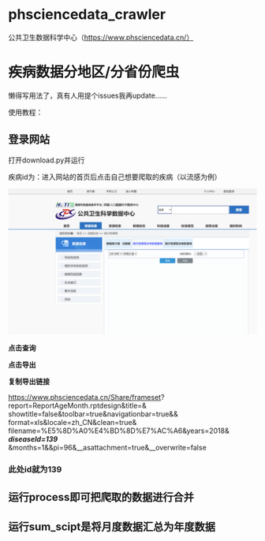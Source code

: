 # phsciencedata_crawler
 公共卫生数据科学中心（https://www.phsciencedata.cn/）

# 疾病数据分地区/分省份爬虫

懒得写用法了，真有人用提个issues我再update……

使用教程：

## 登录网站

打开download.py并运行

疾病id为：进入网站的首页后点击自己想要爬取的疾病（以流感为例）

![image](temp/1.png)

**点击查询**

**点击导出**

**复制导出链接**


https://www.phsciencedata.cn/Share/frameset?
report=ReportAgeMonth.rptdesign&title=&
showtitle=false&toolbar=true&navigationbar=true&&
format=xls&locale=zh_CN&clean=true&
filename=%E5%8D%A0%E4%BD%8D%E7%AC%A6&years=2018&
**_diseaseId=139_**
&months=1&&pi=96&__asattachment=true&__overwrite=false


### 此处id就为139

## 运行process即可把爬取的数据进行合并
## 运行sum_scipt是将月度数据汇总为年度数据